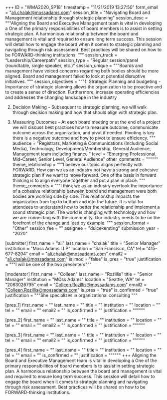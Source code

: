 +++
ID = "WMA2020_SP18"
timestamp = "11/21/2019 13:27:50"
form_email = "ali.chalak@mossadams.com"
session_title = "Navigating Board and Management relationship through strategic planning"
session_desc = """Aligning the Board and Executive Management team is vital in developing a One of the primary responsibilities of board members is to assist in setting strategic plan. A harmonious relationship between the board and management is vital and required to ensure long term success. This session will detail how to engage the board when it comes to strategic planning and navigating through risk assessment. Best practices will be shared on how to be FORWARD-thinking institutions. """
session_track = "Leadership/Careerpath"
session_type = "Regular session/panel (roundtable, single speaker, etc.)"
session_unique = """Boards and management have voiced concerns regarding both bodies should be more aligned. Board and management failed to look at potential disruptive initiatives. """
session_objectives = """1.	Strategic Planning and budgeting - Importance of strategic planning allows the organization to be proactive and to create a sense of direction. Furthermore, increase operating efficiencies and addresses the changing landscape in the industry

2.	Decision Making – Subsequent to strategic planning, we will walk through decision making and how that should align with strategic plan.

3.	Measuring Outcomes – At each board meeting or at the end of a project we will discuss best practices how to measure outcome, communicate outcome across the organization, and pivot if needed. Pivoting is key there is a negative outcome and how to pivot to ensure efficiency.
"""
audience = "Registrars, Marketing & Communications (Including Social Media), Technology, Development/Membership, General Audience, Management team including finance "
level = "Emerging Professional, Mid-Career, Senior Level, General Audience"
other_comments = """"""
theme_relationship = """I believe our topic aligns perfectly with FORWARD. How can we as an industry not have a strong and cohesive strategic plan if we want to move forward. One of the basis in forward thinking is to align everyone together and put a plan in place. """
theme_comments = """I think we as an industry overlook the importance of a cohesive relationship between board and management were both bodies are working side by side. This relationship impacts the organization from top to bottom and into the future. It is vital for attendees to understand how to better the relationship and implement a sound strategic plan. The world is changing with technology and how we are connecting with the community. Our industry needs to be on the forefront of the change and lead by example. """
session_format = "Other"
session_fee = ""
assignee = "dulcekersting"
submission_year = "2020"

[submitter]
first_name = "ali"
last_name = "chalak"
title = "Senior Manager"
institution = "Moss Adams LLP"
location = "San Francisco, CA"
tel = "415-677-8204"
email = "ali.chalak@mossadams.com"
email2 = "ali.chalak@mossadams.com"
is_mod = "false"
is_pres = "true"
justification = """I will be one of the two presenters"""

[moderator]
first_name = "Colleen"
last_name = "Rozillis"
title = "Senior Manager"
institution = "MOss Adams"
location = "Seattle, WA"
tel = "2063026795"
email = "Colleen.Rozillis@mossadams.com"
email2 = "Colleen.Rozillis@mossadams.com"
is_pres = "true"
is_confirmed = "true"
justification = """She specializes in organizational consulting """

[pres_1]
first_name = ""
last_name = ""
title = ""
institution = ""
location = ""
tel = ""
email = ""
email2 = ""
is_confirmed = ""
justification = """"""

[pres_2]
first_name = ""
last_name = ""
title = ""
institution = ""
location = ""
tel = ""
email = ""
email2 = ""
is_confirmed = ""
justification = """"""

[pres_3]
first_name = ""
last_name = ""
title = ""
institution = ""
location = ""
tel = ""
email = ""
email2 = ""
is_confirmed = ""
justification = """"""

[pres_4]
first_name = ""
last_name = ""
title = ""
institution = ""
location = ""
tel = ""
email = ""
is_confirmed = ""
justification = """"""
+++
Aligning the Board and Executive Management team is vital in developing a One of the primary responsibilities of board members is to assist in setting strategic plan. A harmonious relationship between the board and management is vital and required to ensure long term success. This session will detail how to engage the board when it comes to strategic planning and navigating through risk assessment. Best practices will be shared on how to be FORWARD-thinking institutions. 